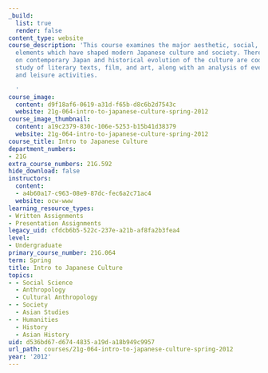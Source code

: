```yaml
---
_build:
  list: true
  render: false
content_type: website
course_description: 'This course examines the major aesthetic, social, and political
  elements which have shaped modern Japanese culture and society. There are readings
  on contemporary Japan and historical evolution of the culture are coordinated with
  study of literary texts, film, and art, along with an analysis of everyday life
  and leisure activities.

  '
course_image:
  content: d9f18af6-0619-a31d-f65b-d8c6b2d7543c
  website: 21g-064-intro-to-japanese-culture-spring-2012
course_image_thumbnail:
  content: a19c2379-830c-106e-5253-b15b41d38379
  website: 21g-064-intro-to-japanese-culture-spring-2012
course_title: Intro to Japanese Culture
department_numbers:
- 21G
extra_course_numbers: 21G.592
hide_download: false
instructors:
  content:
  - a4b60a17-c963-08e9-87dc-fec6a2c71ac4
  website: ocw-www
learning_resource_types:
- Written Assignments
- Presentation Assignments
legacy_uid: cfdcb6b5-522c-237e-a21b-af8fa2b3fea4
level:
- Undergraduate
primary_course_number: 21G.064
term: Spring
title: Intro to Japanese Culture
topics:
- - Social Science
  - Anthropology
  - Cultural Anthropology
- - Society
  - Asian Studies
- - Humanities
  - History
  - Asian History
uid: d536bd67-d674-4835-a19d-a18b949c9957
url_path: courses/21g-064-intro-to-japanese-culture-spring-2012
year: '2012'
---
```

